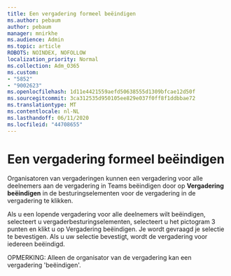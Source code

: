 ```yaml
---
title: Een vergadering formeel beëindigen
ms.author: pebaum
author: pebaum
manager: mnirkhe
ms.audience: Admin
ms.topic: article
ROBOTS: NOINDEX, NOFOLLOW
localization_priority: Normal
ms.collection: Adm_O365
ms.custom:
- "5852"
- "9002623"
ms.openlocfilehash: 1d11e4421559aefd50638555d1309bfcae12d50f
ms.sourcegitcommit: 3ca312535d950105ee829e037f0ff8f1ddbbae72
ms.translationtype: MT
ms.contentlocale: nl-NL
ms.lasthandoff: 06/11/2020
ms.locfileid: "44708655"
---
```

# <a name="how-to-formally-end-a-meeting"></a>Een vergadering formeel beëindigen

Organisatoren van vergaderingen kunnen een vergadering voor alle deelnemers aan de vergadering in Teams beëindigen door op **Vergadering beëindigen** in de besturingselementen voor de vergadering in de vergadering te klikken.  

Als u een lopende vergadering voor alle deelnemers wilt beëindigen, selecteert u vergaderbesturingselementen, selecteert u het pictogram 3 punten en klikt u op Vergadering beëindigen. Je wordt gevraagd je selectie te bevestigen. Als u uw selectie bevestigt, wordt de vergadering voor iedereen beëindigd.

OPMERKING: Alleen de organisator van de vergadering kan een vergadering 'beëindigen'.